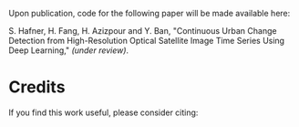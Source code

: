 Upon publication, code for the following paper will be made available here:

S. Hafner, H. Fang, H. Azizpour and Y. Ban, "Continuous Urban Change Detection from High-Resolution Optical Satellite Image Time Series Using Deep Learning," *(under review)*.


# Credits

If you find this work useful, please consider citing:



  ```bibtex

  ```
  